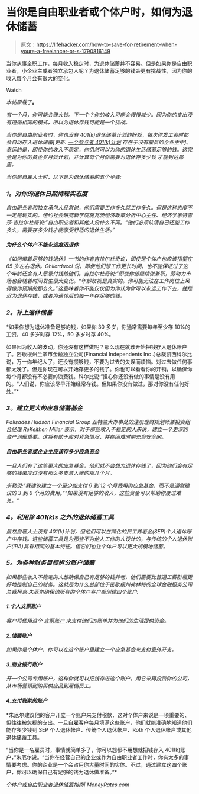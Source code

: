 # 当你是自由职业者或个体户时，如何为退休储蓄

> 原文：<https://lifehacker.com/how-to-save-for-retirement-when-youre-a-freelancer-or-s-1790816149>

当你从事全职工作，每月收入稳定时，为退休储蓄并不容易。但是如果你是自由职业者，小企业主或者独立承包人呢？为退休储蓄足够的钱会更有挑战性，因为你的收入每个月会有很大的变化。

Watch

*本帖原载于*[](http://www.money-rates.com/personal-finance/save-retirement-self-employed-freelance.html)**。**

*有一个月，你可能会赚大钱。下一个？你的收入可能会慢慢减少。因为你的支出没有遵循相同的模式，所以为退休存钱可能是一个挑战。*

*当你是自由职业者时，你也没有 401(k)退休储蓄计划的好处，每次你发工资时都会自动存入退休储蓄[更新: [一个参与者 401(k)计划](https://www.irs.gov/retirement-plans/one-participant-401k-plans) 存在于没有雇员的企业主中]。幸运的是，即使你的收入不稳定，你仍然可以为你的退休生活储蓄足够的钱。这完全是为你的黄金岁月做计划，并计算每个月你需要为退休存多少钱 才能到达那里。*

*当你是自雇人士时，以下是为退休储蓄的五个步骤:*

### ***1。对你的退休日期持现实态度***

*自由职业者和独立承包人经常说，他们需要工作多久就工作多久。但是这种态度不一定是现实的。纽约社会研究新学院施瓦茨经济政策分析中心主任、经济学家特雷莎·吉拉尔杜奇说:“自由职业者和其他人没什么不同。“他们必须认清自己还能工作多久，需要存多少钱才能享受舒适的退休生活。”*

#### *为什么个体户不能永远推迟退休*

*《如何带着足够的钱退休》一书的作者吉拉尔杜奇说，即使是个体户也应该指望在 65 岁左右退休。Ghilarducci 说，即使他们想工作更长时间，也不能保证过了这个年龄还会有人愿意付钱给他们。吉拉尔杜奇说:“即使你想继续做兼职，劳动力市场也会随着时间发生很大变化。“年龄歧视是真实的。你可能无法在工作岗位上呆得像你预期的那么久。”这意味着你不能仅仅因为你认为你可以永远工作下去，就推迟为退休存钱，或者为退休后的每一年存足够的钱。*

### ***2。补上退休储蓄***

*如果你想为退休准备足够的钱，如果你 30 多岁，你通常需要每年至少存 10%的工资，40 多岁时存 12%，50 多岁时存 40%。

如果因为收入的波动，你还没有这样做呢？那么现在就该开始把钱存入退休账户了。密歇根州兰辛市金融独立公司(Financial Independents Inc .)总裁凯西科尔比说，万一你年纪大了，还没有攒够钱，不要为过去的失误而烦恼。对过去做任何事都太晚了。但是你现在可以开始存更多的钱了。你也可以看看你的开销，以确保你每个月都没有不必要的浪费钱。科尔比说:“担心你还没有做的事情是没有用的。“人们说，你应该尽早开始经常存钱。但如果你没有做过，那对你没有任何好处。”*

### ***3。建立更大的应急储蓄基金***

*Palisades Hudson Financial Group 亚特兰大办事处的注册理财规划师兼投资组合经理 ReKeithen Miller 表示，对于那些收入不稳定的人来说，建立一个更深的资产池很重要。这将有助于应对紧急情况，并在困难时期充当安全网。*

#### *自由职业者或企业主应该存多少应急资金*

*一旦人们有了这笔更大的应急基金，他们就不会想为退休存钱了，因为他们会有足够的钱来度过没有那么多支票入账的那几个月。*

*米勒说:“我建议建立一个至少能支付 9 到 12 个月费用的应急基金，而不是通常建议的 3 到 6 个月的费用。”"如果没有足够的收入，这些资金可以帮助你度过难关。"*

### ***4。利用除 401(k)s** 之外的退休储蓄工具*

*虽然自雇人士没有 401(k)计划，但他们可以在简化的员工养老金(SEP)个人退休账户中存钱。这些储蓄工具是为那些不为他人工作的人设计的，与传统的个人退休账户(IRA)具有相同的基本特征。但它们也让个体户可以更大规模地储蓄。*

### ***5。为各种财务目标拆分账户储蓄***

*如果那些收入不稳定的人想确保自己有足够的钱养老，他们需要比普通工薪阶层更好地控制自己的财务。这就是为什么总部位于密歇根州弗林特的全球金融服务公司总裁柯克·朱厄尔确保他所有的个体户客户都创建四个账户:*

#### *1.个人支票账户*

*客户将使用这个 [支票账户](http://www.money-rates.com/checking.htm) 来支付他们的账单并为他们的生活提供资金。*

#### *2.储蓄账户*

*如果你是个体户，你可以在这个账户里建立一个应急基金来支付意外开支。*

#### *3.商业银行账户*

*开一个公司专用账户，这样你就可以把钱存进这个账户，用它来再投资你的公司，从市场营销到购买供应品到雇佣员工。*

#### *4.支付税款的账户*

*朱厄尔建议他的客户开立一个账户来支付税款，这对个体户来说是一项重要的、但往往被忽视的支出。一旦自雇客户每月填满这些账户，他们就能准确地知道他们能存多少钱到 SEP 个人退休帐户、传统个人退休帐户、Roth 个人退休帐户或其他退休储蓄工具。

“当你是一名雇员时，事情就简单多了，你可以想都不用想就把钱存入 401(k)账户，”朱厄尔说。“当你在经营自己的企业或作为自由职业者工作时，你有太多的事情要考虑。你的企业是一个会占用你大量时间的实体。不过，通过建立这四个账户，你可以确保自己有足够的钱为退休做准备。”*

*[个体户或自由职业者退休储蓄指南](http://www.money-rates.com/personal-finance/save-retirement-self-employed-freelance.html)| MoneyRates.com*